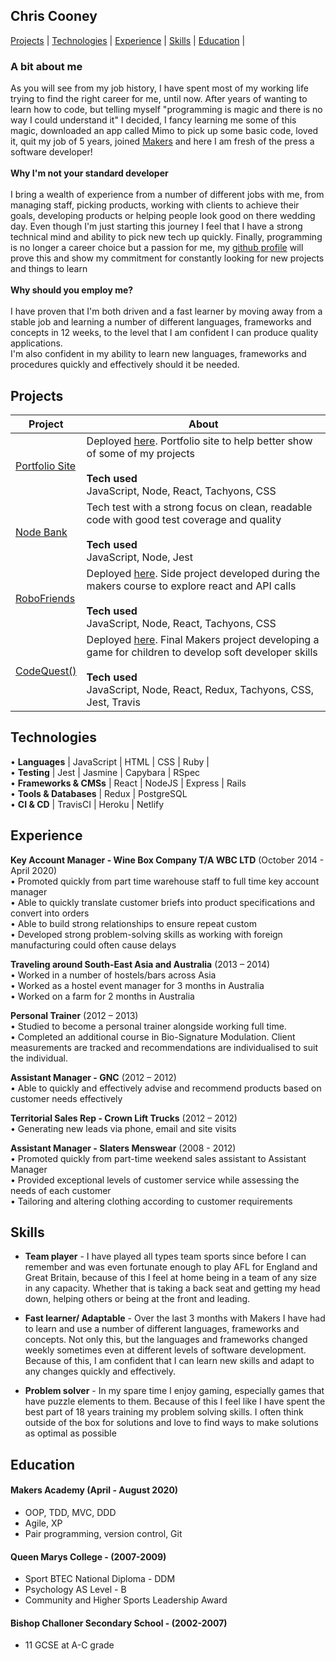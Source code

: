 ## Chris Cooney
[Projects](#projects) | [Technologies](#technologies) | [Experience](#experience) | [Skills](#skills) | [Education](#education) | 

### A bit about me
As you will see from my job history, I have spent most of my working life trying to find the right career for me, until now. After years of wanting to learn how to code, but telling myself "programming is magic and there is no way I could understand it" I decided, I fancy learning me some of this magic, downloaded an app called Mimo to pick up some basic code, loved it, quit my job of 5 years, joined [Makers](https://makers.tech/) and here I am fresh of the press a software developer!<br/><br/>
**Why I'm not your standard developer**<br/><br/> 
I bring a wealth of experience from a number of different jobs with me, from managing staff, picking products, working with clients to achieve their goals, developing products or helping people look good on there wedding day. Even though I'm just starting this journey I feel that I have a strong technical mind and ability to pick new tech up quickly. Finally, programming is no longer a career choice but a passion for me, my [github profile](https://github.com/ChrisCooney05) will prove this and show my commitment for constantly looking for new projects and things to learn<br/><br/>
**Why should you employ me?**<br/><br/> 
I have proven that I'm both driven and a fast learner by moving away from a stable job and learning a number of different languages, frameworks and concepts in 12 weeks, to the level that I am confident I can produce quality applications.<br/>
I'm also confident in my ability to learn new languages, frameworks and procedures quickly and effectively should it be needed.

## Projects

| Project | About |
|-|-|
| [Portfolio Site](https://github.com/ChrisCooney05/portfolio_site) | Deployed [here](https://chriscooney.netlify.app/). Portfolio site to help better show of some of my projects <br/><br/> **Tech used** <br/> JavaScript, Node, React, Tachyons, CSS|
| [Node Bank](https://github.com/ChrisCooney05/bank_tech_test) | Tech test with a strong focus on clean, readable code with good test coverage and quality<br/><br/> **Tech used** <br/>  JavaScript, Node, Jest |
| [RoboFriends](https://github.com/ChrisCooney05/robofriends)  | Deployed [here](https://chriscooney05.github.io/robofriends/). Side project developed during the makers course to explore react and API calls <br/><br/> **Tech used** <br/>   JavaScript, Node, React, Tachyons, CSS |
| [CodeQuest()](https://github.com/ChrisCooney05/codeQuest)    | Deployed [here](https://lets-codequest.netlify.app/). Final Makers project developing a game for children to develop soft developer skills <br/><br/> **Tech used** <br/>  JavaScript, Node, React, Redux, Tachyons, CSS, Jest, Travis |

## Technologies
•	**Languages** | JavaScript | HTML | CSS | Ruby | <br/>
•	**Testing** | Jest | Jasmine | Capybara | RSpec <br/>
•	**Frameworks & CMSs** | React | NodeJS | Express | Rails <br/>
•	**Tools & Databases** | Redux | PostgreSQL <br/>
•	**CI & CD** | TravisCI | Heroku | Netlify <br/>

## Experience

**Key Account Manager - Wine Box Company T/A WBC LTD** (October 2014 - April 2020)<br/>
•	Promoted quickly from part time warehouse staff to full time key account manager <br/>
•	Able to quickly translate customer briefs into product specifications and convert into orders<br/>
•	Able to build strong relationships to ensure repeat custom <br/>
•	Developed strong problem-solving skills as working with foreign manufacturing could often cause delays <br/>


**Traveling around South-East Asia and Australia** (2013 – 2014) <br/>
•	Worked in a number of hostels/bars across Asia <br/>
•	Worked as a hostel event manager for 3 months in Australia <br/>
•	Worked on a farm for 2 months in Australia <br/>

**Personal Trainer** (2012 – 2013)<br/>
•	Studied to become a personal trainer alongside working full time.<br/>
•	Completed an additional course in Bio-Signature Modulation. Client measurements are tracked and recommendations are individualised to suit the individual.<br/>

**Assistant Manager - GNC** (2012 – 2012)<br/>
•	Able to quickly and effectively advise and recommend products based on customer needs effectively<br/>

**Territorial Sales Rep - Crown Lift Trucks** (2012 – 2012)<br/>
•	Generating new leads via phone, email and site visits <br/>

**Assistant Manager - Slaters Menswear** (2008 - 2012)<br/>
•	Promoted quickly from part-time weekend sales assistant to Assistant Manager<br/>
•	Provided exceptional levels of customer service while assessing the needs of each customer<br/>
•	Tailoring and altering clothing according to customer requirements<br/>


## Skills

- **Team player** - I have played all types team sports since before I can remember and was even fortunate enough to play AFL for England and Great Britain, because of this I feel at home being in a team of any size in any capacity. Whether that is taking a back seat and getting my head down, helping others or being at the front and leading. 

- **Fast learner/ Adaptable** - Over the last 3 months with Makers I have had to learn and use a number of different languages, frameworks and concepts. Not only this, but the languages and frameworks changed weekly sometimes even at different levels of software development. Because of this, I am confident that I can learn new skills and adapt to any changes quickly and effectively.

- **Problem solver** - In my spare time I enjoy gaming, especially games that have puzzle elements to them. Because of this I feel like I have spent the best part of 18 years training my problem solving skills. I often think outside of the box for solutions and love to find ways to make solutions as optimal as possible


## Education

#### Makers Academy (April - August 2020)
- OOP, TDD, MVC, DDD
- Agile, XP
- Pair programming, version control, Git

#### Queen Marys College - (2007-2009)
- Sport BTEC National Diploma - DDM
- Psychology AS Level         - B
- Community and Higher Sports Leadership Award

#### Bishop Challoner Secondary School - (2002-2007)
- 11 GCSE at A-C grade